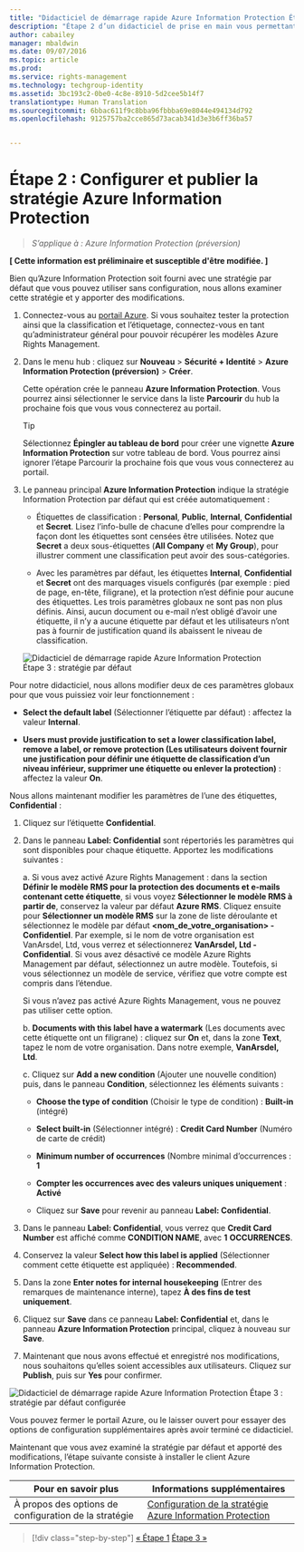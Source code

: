 ```yaml
---
title: "Didacticiel de démarrage rapide Azure Information Protection Étape 2 | Azure Information Protection"
description: "Étape 2 d’un didacticiel de prise en main vous permettant de tester rapidement Microsoft Azure Information Protection dans votre organisation en seulement quatre étapes et moins de 15 minutes."
author: cabailey
manager: mbaldwin
ms.date: 09/07/2016
ms.topic: article
ms.prod: 
ms.service: rights-management
ms.technology: techgroup-identity
ms.assetid: 3bc193c2-0be0-4c8e-8910-5d2cee5b14f7
translationtype: Human Translation
ms.sourcegitcommit: 6bbac611f9c8bba96fbbba69e8044e494134d792
ms.openlocfilehash: 9125757ba2cce865d73acab341d3e3b6ff36ba57


---
```


# Étape 2 : Configurer et publier la stratégie Azure Information Protection

>*S’applique à : Azure Information Protection (préversion)*

**[ Cette information est préliminaire et susceptible d'être modifiée. ]**

Bien qu’Azure Information Protection soit fourni avec une stratégie par défaut que vous pouvez utiliser sans configuration, nous allons examiner cette stratégie et y apporter des modifications.

1. Connectez-vous au [portail Azure](https://portal.azure.com). Si vous souhaitez tester la protection ainsi que la classification et l’étiquetage, connectez-vous en tant qu’administrateur général pour pouvoir récupérer les modèles Azure Rights Management.
 
2. Dans le menu hub : cliquez sur **Nouveau** > **Sécurité + Identité** > **Azure Information Protection (préversion)** > **Créer**.

    Cette opération crée le panneau **Azure Information Protection**. Vous pourrez ainsi sélectionner le service dans la liste **Parcourir** du hub la prochaine fois que vous vous connecterez au portail. 

    > [!TIP] 
    > Sélectionnez **Épingler au tableau de bord** pour créer une vignette **Azure Information Protection** sur votre tableau de bord. Vous pourrez ainsi ignorer l’étape Parcourir la prochaine fois que vous vous connecterez au portail.

3.  Le panneau principal **Azure Information Protection** indique la stratégie Information Protection par défaut qui est créée automatiquement :
    
    - Étiquettes de classification : **Personal**, **Public**, **Internal**, **Confidential** et **Secret**. Lisez l’info-bulle de chacune d’elles pour comprendre la façon dont les étiquettes sont censées être utilisées. Notez que **Secret** a deux sous-étiquettes (**All Company** et **My Group**), pour illustrer comment une classification peut avoir des sous-catégories.

    - Avec les paramètres par défaut, les étiquettes **Internal**, **Confidential** et **Secret** ont des marquages visuels configurés (par exemple : pied de page, en-tête, filigrane), et la protection n’est définie pour aucune des étiquettes. Les trois paramètres globaux ne sont pas non plus définis. Ainsi, aucun document ou e-mail n’est obligé d’avoir une étiquette, il n’y a aucune étiquette par défaut et les utilisateurs n’ont pas à fournir de justification quand ils abaissent le niveau de classification.

    ![Didacticiel de démarrage rapide Azure Information Protection Étape 3 : stratégie par défaut](../media/info-protect-policy.png)

Pour notre didacticiel, nous allons modifier deux de ces paramètres globaux pour que vous puissiez voir leur fonctionnement :

-  **Select the default label** (Sélectionner l’étiquette par défaut) : affectez la valeur **Internal**.

- **Users must provide justification to set a lower classification label, remove a label, or remove protection (Les utilisateurs doivent fournir une justification pour définir une étiquette de classification d’un niveau inférieur, supprimer une étiquette ou enlever la protection)** : affectez la valeur **On**.

Nous allons maintenant modifier les paramètres de l’une des étiquettes, **Confidential** :

1. Cliquez sur l’étiquette **Confidential**.

2. Dans le panneau **Label: Confidential** sont répertoriés les paramètres qui sont disponibles pour chaque étiquette. Apportez les modifications suivantes :

    a. Si vous avez activé Azure Rights Management : dans la section **Définir le modèle RMS pour la protection des documents et e-mails contenant cette étiquette**, si vous voyez **Sélectionner le modèle RMS à partir de**, conservez la valeur par défaut **Azure RMS**. Cliquez ensuite pour **Sélectionner un modèle RMS** sur la zone de liste déroulante et sélectionnez le modèle par défaut **\<nom_de_votre_organisation> - Confidentiel**. Par exemple, si le nom de votre organisation est VanArsdel, Ltd, vous verrez et sélectionnerez **VanArsdel, Ltd - Confidential**. Si vous avez désactivé ce modèle Azure Rights Management par défaut, sélectionnez un autre modèle. Toutefois, si vous sélectionnez un modèle de service, vérifiez que votre compte est compris dans l’étendue.
    
    Si vous n’avez pas activé Azure Rights Management, vous ne pouvez pas utiliser cette option.
    
    b. **Documents with this label have a watermark** (Les documents avec cette étiquette ont un filigrane) : cliquez sur **On** et, dans la zone **Text**, tapez le nom de votre organisation. Dans notre exemple, **VanArsdel, Ltd**. 
    
    c. Cliquez sur **Add a new condition** (Ajouter une nouvelle condition) puis, dans le panneau **Condition**, sélectionnez les éléments suivants :
    
    - **Choose the type of condition** (Choisir le type de condition) : **Built-in** (intégré)
    
    - **Select built-in** (Sélectionner intégré) : **Credit Card Number** (Numéro de carte de crédit)
    
    - **Minimum number of occurrences** (Nombre minimal d’occurrences : **1**
    
    - **Compter les occurrences avec des valeurs uniques uniquement** : **Activé**
    
    - Cliquez sur **Save** pour revenir au panneau **Label: Confidential**.

3. Dans le panneau **Label: Confidential**, vous verrez que **Credit Card Number** est affiché comme **CONDITION NAME**, avec **1** **OCCURRENCES**.

4. Conservez la valeur **Select how this label is applied** (Sélectionner comment cette étiquette est appliquée) : **Recommended**.

5. Dans la zone **Enter notes for internal housekeeping** (Entrer des remarques de maintenance interne), tapez **À des fins de test uniquement**.

6. Cliquez sur **Save** dans ce panneau **Label: Confidential** et, dans le panneau **Azure Information Protection** principal, cliquez à nouveau sur **Save**.

7. Maintenant que nous avons effectué et enregistré nos modifications, nous souhaitons qu’elles soient accessibles aux utilisateurs. Cliquez sur **Publish**, puis sur **Yes** pour confirmer.

![Didacticiel de démarrage rapide Azure Information Protection Étape 3 : stratégie par défaut configurée](../media/info-protect-policy-configured.png)

Vous pouvez fermer le portail Azure, ou le laisser ouvert pour essayer des options de configuration supplémentaires après avoir terminé ce didacticiel.

Maintenant que vous avez examiné la stratégie par défaut et apporté des modifications, l’étape suivante consiste à installer le client Azure Information Protection.

|Pour en savoir plus|Informations supplémentaires|
|--------------------------------|--------------------------|
|À propos des options de configuration de la stratégie|[Configuration de la stratégie Azure Information Protection](configure-policy.md)|


>[!div class="step-by-step"]
[&#171; Étape 1](infoprotect-tutorial-step1.md)
[Étape 3 &#187;](infoprotect-tutorial-step3.md)


<!--HONumber=Sep16_HO1-->


